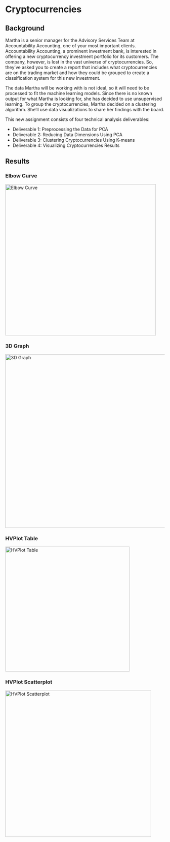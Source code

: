 # Cryptocurrencies

## Background

Martha is a senior manager for the Advisory Services Team at Accountability Accounting, one of your most important clients. Accountability Accounting, a prominent investment bank, is interested in offering a new cryptocurrency investment portfolio for its customers. The company, however, is lost in the vast universe of cryptocurrencies. So, they’ve asked you to create a report that includes what cryptocurrencies are on the trading market and how they could be grouped to create a classification system for this new investment.

The data Martha will be working with is not ideal, so it will need to be processed to fit the machine learning models. Since there is no known output for what Martha is looking for, she has decided to use unsupervised learning. To group the cryptocurrencies, Martha decided on a clustering algorithm. She’ll use data visualizations to share her findings with the board.


This new assignment consists of four technical analysis deliverables:

- Deliverable 1: Preprocessing the Data for PCA
- Deliverable 2: Reducing Data Dimensions Using PCA
- Deliverable 3: Clustering Cryptocurrencies Using K-means
- Deliverable 4: Visualizing Cryptocurrencies Results

## Results

### <B>Elbow Curve</B>

<img width="476" alt="Elbow Curve" src="https://user-images.githubusercontent.com/82718969/137391735-4385053f-91a2-4d93-97c3-ae4af1f4e12c.png">

### <B>3D Graph</B>

<img width="547" alt="3D Graph" src="https://user-images.githubusercontent.com/82718969/137391865-e6fbafd2-b510-4b51-b663-c3de0a8dd93b.png">

### <B>HVPlot Table</B>

<img width="393" alt="HVPlot Table" src="https://user-images.githubusercontent.com/82718969/137391947-b14568c5-53bf-4173-82e1-534cee05b5cd.png">

### <B>HVPlot Scatterplot</B>

<img width="461" alt="HVPlot Scatterplot" src="https://user-images.githubusercontent.com/82718969/137392005-4533378c-eb27-431d-a6a3-c208dea8b0dd.png">
